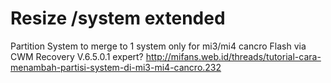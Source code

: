 # Resize /system extended
Partition System to merge to 1 system only for mi3/mi4 cancro
Flash via CWM Recovery V.6.5.0.1
expert? http://mifans.web.id/threads/tutorial-cara-menambah-partisi-system-di-mi3-mi4-cancro.232
